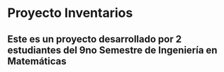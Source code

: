 # Proyecto  Inventarios

## Este es un proyecto desarrollado por 2 estudiantes del 9no Semestre de Ingeniería en  Matemáticas
